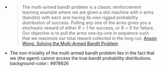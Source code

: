 - > The multi-armed bandit problem is a classic reinforcement learning example where we are given a slot machine with $n$ arms (bandits) with each arm having its own *rigged* probability distribution of success. Pulling any one of the arms gives you a stochastic reward of either $R=1$ for success, or $R=0$ for failure. Our objective is to pull the arms one-by-one in sequence such that we maximize our total reward collected in the long run. [Anson Wong, Solving the Multi-Armed Bandit Problem](https://towardsdatascience.com/solving-the-multi-armed-bandit-problem-b72de40db97c)
- The non-triviality of the multi-armed bandit problem lies in the fact that we (the agent) cannot access the true bandit probability distributions.
  background-color:: #978626